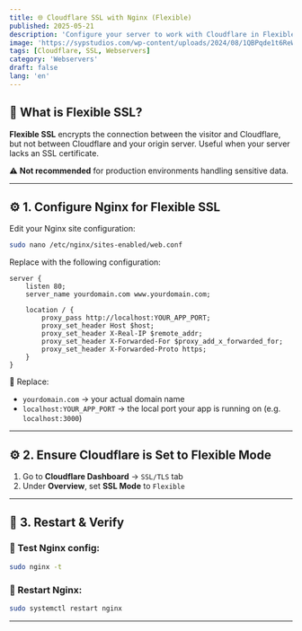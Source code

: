 ```yaml
---
title: 🌐 Cloudflare SSL with Nginx (Flexible)
published: 2025-05-21
description: 'Configure your server to work with Cloudflare in Flexible SSL mode using Nginx as a reverse proxy.'
image: 'https://sypstudios.com/wp-content/uploads/2024/08/1QBPqde1t6ReWoy8U4jE.webp'
tags: [Cloudflare, SSL, Webservers]
category: 'Webservers'
draft: false
lang: 'en'
---
```


## 📘 What is Flexible SSL?

**Flexible SSL** encrypts the connection between the visitor and Cloudflare, but not between Cloudflare and your origin server. Useful when your server lacks an SSL certificate.

⚠️ **Not recommended** for production environments handling sensitive data.

---

## ⚙️ 1. Configure Nginx for Flexible SSL

Edit your Nginx site configuration:

```bash
sudo nano /etc/nginx/sites-enabled/web.conf
````

Replace with the following configuration:

```nginx
server {
    listen 80;
    server_name yourdomain.com www.yourdomain.com;

    location / {
        proxy_pass http://localhost:YOUR_APP_PORT;
        proxy_set_header Host $host;
        proxy_set_header X-Real-IP $remote_addr;
        proxy_set_header X-Forwarded-For $proxy_add_x_forwarded_for;
        proxy_set_header X-Forwarded-Proto https;
    }
}
```

🔁 Replace:

* `yourdomain.com` → your actual domain name
* `localhost:YOUR_APP_PORT` → the local port your app is running on (e.g. `localhost:3000`)

---

## ⚙️ 2. Ensure Cloudflare is Set to Flexible Mode

1. Go to **Cloudflare Dashboard** → `SSL/TLS` tab
2. Under **Overview**, set **SSL Mode** to `Flexible`

---

## 🚀 3. Restart & Verify

### 🔎 Test Nginx config:

```bash
sudo nginx -t
```

### 🔁 Restart Nginx:

```bash
sudo systemctl restart nginx
```

---
